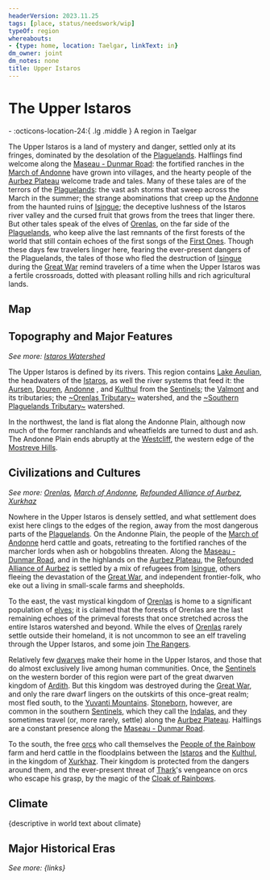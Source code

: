 ```yaml
---
headerVersion: 2023.11.25
tags: [place, status/needswork/wip]
typeOf: region
whereabouts:
- {type: home, location: Taelgar, linkText: in}
dm_owner: joint
dm_notes: none
title: Upper Istaros
---
```

# The Upper Istaros
<div class="grid cards ext-narrow-margin ext-one-column" markdown>
-    :octicons-location-24:{ .lg .middle } A region in Taelgar  
</div>




The Upper Istaros is a land of mystery and danger, settled only at its fringes, dominated by the desolation of the [Plaguelands](<./plaguelands.md>). Halflings find welcome along the [Maseau - Dunmar Road](<./maseau-dunmar-road.md>): the fortified ranches in the [March of Andonne](<../greater-sembara/duchy-of-maseau/march-of-andonne.md>) have grown into villages, and the hearty people of the [Aurbez Plateau](<./aurbez-plateau.md>) welcome trade and tales. Many of these tales are of the terrors of the [Plaguelands](<./plaguelands.md>): the vast ash storms that sweep across the March in the summer; the strange abominations that creep up the [Andonne](<../major-rivers/istaros-watershed/andonne.md>) from the haunted ruins of [Isingue](<./isingue.md>); the deceptive lushness of the Istaros river valley and the cursed fruit that grows from the trees that linger there. But other tales speak of the elves of [Orenlas](<orenlas/orenlas.md>), on the far side of the [Plaguelands](<./plaguelands.md>), who keep alive the last remnants of the first forests of the world that still contain echoes of the first songs of the [First Ones](<../../gods-and-religions/gods/embodied-gods/first-ones/first-ones.md>). Though these days few travelers linger here, fearing the ever-present dangers of the Plaguelands, the tales of those who fled the destruction of [Isingue](<./isingue.md>) during the [Great War](<../../events/1500s/great-war.md>) remind travelers of a time when the Upper Istaros was a fertile crossroads, dotted with pleasant rolling hills and rich agricultural lands. 
## Map


<script src="https://unpkg.com/leaflet@1.9.4/dist/leaflet.js"
integrity="sha256-20nQCchB9co0qIjJZRGuk2/Z9VM+kNiyxNV1lvTlZBo=" crossorigin="" ></script>


<div id="region-map-taelgar" class="ext-map-container"></div>

<script type="text/javascript">
    document.addEventListener("DOMContentLoaded", function () {

            var map = L.map('region-map-taelgar', {
                crs: L.CRS.Simple,
                minZoom: -2,
                maxZoom: 0
            });

            
            // this bounds must be in the form [y,x], [y,x]
            // it will typically be, in the yaml, 
            // bounds:
            //  - [0,0]
            //  - [100,100]

            var bounds = [[[0, 0], [1693, 2013]]];

            // this has to be the path, i.e. what was working for me was /assets/world-map-01-02.png
            var image = L.imageOverlay('/taelgarverse/assets/upper-istaros-region-map.png', bounds).addTo(map);
            map.setView( [911, 1100], -1);
        })
</script>


## Topography and Major Features
_See more: [Istaros Watershed](<../major-rivers/istaros-watershed/istaros-watershed.md>)_

The Upper Istaros is defined by its rivers. This region contains [Lake Aeulian](<../major-rivers/istaros-watershed/lake-aeulian.md>), the headwaters of the [Istaros](<../major-rivers/istaros-watershed/istaros.md>), as well the river systems that feed it: the [Aursen](<../major-rivers/istaros-watershed/aursen.md>), [Douren](<../major-rivers/istaros-watershed/douren.md>), [Andonne](<../major-rivers/istaros-watershed/andonne.md>) , and [Kulthul](<../major-rivers/istaros-watershed/kulthul.md>) from the [Sentinels](<../sentinel-range.md>); the [Valmont](<../major-rivers/istaros-watershed/valmont.md>) and its tributaries; the [~Orenlas Tributary~](<../major-rivers/istaros-watershed/orenlas-tributary.md>) watershed, and the [~Southern Plaguelands Tributary~](<../major-rivers/istaros-watershed/southern-plaguelands-tributary.md>) watershed. 



In the northwest, the land is flat along the Andonne Plain, although now much of the former ranchlands and wheatfields are turned to dust and ash. The Andonne Plain ends abruptly at the [Westcliff](<../greater-sembara/addermarch/westcliff.md>), the western edge of the [Mostreve Hills](<../greater-sembara/mostreve-hills.md>). 



## Civilizations and Cultures
_See more: [Orenlas](<orenlas/orenlas.md>), [March of Andonne](<../greater-sembara/duchy-of-maseau/march-of-andonne.md>), [Refounded Alliance of Aurbez](<refounded-alliance-of-aurbez/refounded-alliance-of-aurbez.md>), [Xurkhaz](<xurkhaz/xurkhaz.md>)_

Nowhere in the Upper Istaros is densely settled, and what settlement does exist here clings to the edges of the region, away from the most dangerous parts of the [Plaguelands](<./plaguelands.md>). On the Andonne Plain, the people of the [March of Andonne](<../greater-sembara/duchy-of-maseau/march-of-andonne.md>) herd cattle and goats, retreating to the fortified ranches of the marcher lords when ash or hobgoblins threaten. Along the [Maseau - Dunmar Road](<./maseau-dunmar-road.md>), and in the highlands on the [Aurbez Plateau](<./aurbez-plateau.md>), the [Refounded Alliance of Aurbez](<refounded-alliance-of-aurbez/refounded-alliance-of-aurbez.md>) is settled by a mix of refugees from [Isingue](<./isingue.md>), others fleeing the devastation of the [Great War](<../../events/1500s/great-war.md>), and independent frontier-folk, who eke out a living in small-scale farms and sheepholds. 

To the east, the vast mystical kingdom of [Orenlas](<orenlas/orenlas.md>) is home to a significant population of [elves](<../../species/elves.md>); it is claimed that the forests of Orenlas are the last remaining echoes of the primeval forests that once stretched across the entire Istaros watershed and beyond. While the elves of [Orenlas](<orenlas/orenlas.md>) rarely settle outside their homeland, it is not uncommon to see an elf traveling through the Upper Istaros, and some join [The Rangers](<../../groups/the-rangers.md>). 

Relatively few [dwarves](<../../species/dwarves.md>) make their home in the Upper Istaros, and those that do almost exclusively live among human communities. Once, the [Sentinels](<../sentinel-range.md>) on the western border of this region were part of the great dwarven kingdom of [Ardith](<../central-highlands/dwarven-kingdoms/ardith.md>). But this kingdom was destroyed during the [Great War](<../../events/1500s/great-war.md>), and only the rare dwarf lingers on the outskirts of this once-great realm; most fled south, to the [Yuvanti Mountains](<../greater-dunmar/yuvanti-mountains.md>). [Stoneborn](<../../species/stoneborn.md>), however, are common in the southern [Sentinels](<../sentinel-range.md>), which they call the [Indalas](<../sentinel-range.md>), and they sometimes travel (or, more rarely, settle) along the [Aurbez Plateau](<./aurbez-plateau.md>). Halflings are a constant presence along the [Maseau - Dunmar Road](<./maseau-dunmar-road.md>). 


To the south, the free [orcs](<../../species/orcs.md>) who call themselves the [People of the Rainbow](<../../groups/orc-hordes/people-of-the-rainbow.md>) farm and herd cattle in the floodplains between the [Istaros](<../major-rivers/istaros-watershed/istaros.md>) and the [Kulthul](<../major-rivers/istaros-watershed/kulthul.md>), in the kingdom of [Xurkhaz](<xurkhaz/xurkhaz.md>). Their kingdom is protected from the dangers around them, and the ever-present threat of [Thark](<../../gods-and-religions/gods/embodied-gods/thark.md>)'s vengeance on orcs who escape his grasp, by the magic of the [Cloak of Rainbows](<../../things/artifacts-of-power/cloak-of-rainbows.md>). 




## Climate

{descriptive in world text about climate}



## Major Historical Eras
_See more: {links}_







